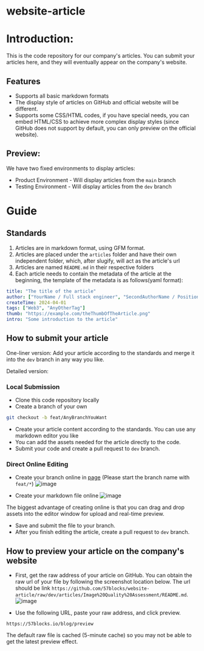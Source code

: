 # website-article

# Introduction:

This is the code repository for our company's articles. You can submit your articles here, and they will eventually appear on the company's website.

## Features
- Supports all basic markdown formats
- The display style of articles on GitHub and official website will be different.
- Supports some CSS/HTML codes, if you have special needs, you can embed HTML/CSS to achieve more complex display styles (since GitHub does not support by default, you can only preview on the official website).


## Preview:
We have two fixed environments to display articles:
- Product Environment - Will display articles from the `main` branch
- Testing Environment - Will display articles from the `dev` branch


# Guide

## Standards
1. Articles are in markdown format, using GFM format.
2. Articles are placed under the `articles` folder and have their own independent folder, which, after slugify, will act as the article's url
3. Articles are named `README.md` in their respective folders
4. Each article needs to contain the metadata of the article at the beginning, the template of the metadata is as follows(yaml format):

```yaml
title: "The title of the article"
author: ["YourName / Full stack engineer", "SecondAuthorName / PositionOfTheAuthor"]
createTime: 2024-04-01
tags: ["Web3", "AnyOtherTag"]
thumb: "https://example.com/theThumbOfTheArticle.png"
intro: "Some introduction to the article"
```


## How to submit your article
One-liner version: Add your article according to the standards and merge it into the `dev` branch in any way you like.

Detailed version:
### Local Submission
- Clone this code repository locally
- Create a branch of your own

```bash
git checkout -b feat/AnyBranchYouWant
```

- Create your article content according to the standards. You can use any markdown editor you like
- You can add the assets needed for the article directly to the code.
- Submit your code and create a pull request to `dev` branch.


### Direct Online Editing
- Create your branch online in [page](https://github.com/57blocks/website-article/branches) (Please start the branch name with `feat/*`)
  ![image](https://github.com/57blocks/website-article/assets/6326386/b0e98017-1d09-414e-9711-9d458c5e46c1)

- Create your markdown file online
  ![image](https://github.com/57blocks/website-article/assets/6326386/26e05825-2e00-4469-bde1-b331609bddb9)

The biggest advantage of creating online is that you can drag and drop assets into the editor window for upload and real-time preview.
- Save and submit the file to your branch.
- After you finish editing the article, create a pull request to `dev` branch.


## How to preview your article on the company's website
- First, get the raw address of your article on GitHub. You can obtain the raw url of your file by following the screenshot location below. The url should be link `https://github.com/57blocks/website-article/raw/dev/articles/Image%20Quality%20Assessment/README.md`.
  ![image](https://github.com/57blocks/website-article/assets/6326386/685bfe0b-e318-45cf-8a90-388bcfb31578)

  

- Use the following URL, paste your raw address, and click preview.

```
https://57blocks.io/blog/preview
```

The default raw file is cached (5-minute cache) so you may not be able to get the latest preview effect.


